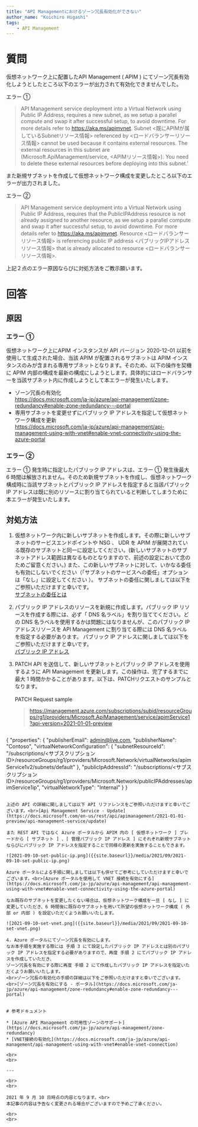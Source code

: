 ```yaml
---
title: "API Managementにおけるゾーン冗長有効化ができない"
author_name: "Koichiro Higashi"
tags:
    - API Management
---
```


# 質問
仮想ネットワーク上に配置したAPI Management ( APIM ) にてゾーン冗長有効化しようとしたところ以下のエラーが出力されて有効化できませんでした。

エラー ①
> API Management service deployment into a Virtual Network using Public IP Address, requires a new subnet, as we setup a parallel compute and swap it after successful setup, to avoid downtime. For more details refer to https://aka.ms/apimvnet.
Subnet \<既にAPIMが属しているSubnetリソース情報\> referenced by \<ロードバランサーリソース情報\> cannot be used because it contains external resources. The external resources in this subnet are (Microsoft.ApiManagement/service, \<APIMリソース情報\>). You need to delete these external resources before deploying into this subnet.'

また新規サブネットを作成して仮想ネットワーク構成を変更したところ以下のエラーが出力されました。

エラー ②
> API Management service deployment into a Virtual Network using Public IP Address, requires that the PublicIPAddress resource is not already assigned to another resource, as we setup a parallel compute and swap it after successful setup, to avoid downtime. For more details refer to https://aka.ms/apimvnet. Resource \<ロードバランサーリソース情報\> is referencing public IP address \<パブリックIPアドレスリソース情報\> that is already allocated to resource \<ロードバランサーリソース情報\>.

上記２点のエラー原因ならびに対処方法をご教示願います。

# 回答
## 原因
### エラー ①
仮想ネットワーク上にAPIM インスタンスが API バージョン 2020-12-01 以前を使用して生成された場合、当該 APIM が配置されるサブネットは APIM インスタンスのみが含まれる専用サブネットとなります。そのため、以下の操作を契機に APIM 内部の構成を最新の構成にしようとします。具体的にはロードバランサーを当該サブネット内に作成しようとして本エラーが発生いたします。

* ゾーン冗長の有効化
<br>https://docs.microsoft.com/ja-jp/azure/api-management/zone-redundancy#enable-zone-redundancy---portal
* 専用サブネットを変更せずにパブリック IP アドレスを指定して仮想ネットワーク構成を更新
<br>https://docs.microsoft.com/ja-jp/azure/api-management/api-management-using-with-vnet#enable-vnet-connectivity-using-the-azure-portal


### エラー ②
エラー ① 発生時に指定したパブリック IP アドレスは、エラー ① 発生後最大 6 時間は解放されません。そのため新規サブネットを作成し、仮想ネットワーク構成時に当該サブネットとパブリック IP アドレスを指定すると当該パブリック IP アドレスは既に別のリソースに割り当てられていると判断してしまうために本エラーが発生いたします。


## 対処方法
1. 仮想ネットワーク内に新しいサブネットを作成します。その際に新しいサブネットのサービスエンドポイントや NSG 、 UDR を APIM が展開されている既存のサブネットと同一に設定してください。(新しいサブネットのサブネットアドレス範囲は異なるものとなりますので、前述の設定において念のためご留意ください。) また、この新しいサブネットに対して、いかなる委任も有効にしないでください（「サブネットのサービスへの委任」オプションは「なし」に設定してください ）。
サブネットの委任に関しましては以下をご参照いただけますと幸いです。<br>[サブネットの委任とは](https://docs.microsoft.com/ja-jp/azure/virtual-network/subnet-delegation-overview)
 
2. パブリック IP アドレスのリソースを新規に作成します。パブリック IP リソースを作成する際には、必ず「 DNS 名ラベル」を割り当ててください。どの DNS 名ラベルを使用するかは問題にはなりませんが、このパブリック IP アドレスリソースを API Management に割り当てる際には DNS 名ラベル を指定する必要があります。
パブリック IP アドレスに関しましては以下をご参照いただけますと幸いです。<br>[パブリック IP アドレス](https://docs.microsoft.com/ja-jp/azure/virtual-network/public-ip-addresses)
 
3. PATCH API を送信して、新しいサブネットとパブリック IP アドレスを使用するように API Management を更新します。この操作は、完了するまでに最大 1 時間かかることがあります。以下は、PATCHリクエストのサンプルとなります。
   <br><br>PATCH Request sample
   > https://management.azure.com/subscriptions/subid/resourceGroups/rg1/providers/Microsoft.ApiManagement/service/apimService1?api-version=2021-01-01-preview

   ```json
{
"properties": {
    "publisherEmail": admin@live.com,
    "publisherName": "Contoso",
    "virtualNetworkConfiguration": {
        "subnetResourceId": "/subscriptions/<サブスクリプション ID>/resourceGroups/rg1/providers/Microsoft.Network/virtualNetworks/apimService1v2/subnets/default" },
        "publicIpAddressId": "/subscriptions/<サブスクリプション ID>/resourceGroups/rg1/providers/Microsoft.Network/publicIPAddresses/apimService1ip",
        "virtualNetworkType": "Internal"
    }
}
   ```

   上述の API の詳細に関しましては以下 API リファレンスをご参照いただけますと幸いでございます。<br>[Api Management Service - Update](https://docs.microsoft.com/en-us/rest/api/apimanagement/2021-01-01-preview/api-management-service/update)

   また REST API ではなく Azure ポータルから APIM 内の [ 仮想ネットワーク ] ブレードから [ サブネット ] 、[ 管理パブリック IP アドレス ] にそれぞれ新規サブネットならびにパブリック IP アドレスを指定することで同様の更新を実施することもできます。

   ![2021-09-10-set-public-ip.png]({{site.baseurl}}/media/2021/09/2021-09-10-set-public-ip.png)

   Azure ポータルによる手順に関しましては以下も併せてご参考にしていただけますと幸いでございます。<br>[Azure ポータルを使用して VNET 接続を有効にする](https://docs.microsoft.com/ja-jp/azure/api-management/api-management-using-with-vnet#enable-vnet-connectivity-using-the-azure-portal)

   なお既存のサブネットを変更したくない場合は、仮想ネットワーク構成を一旦 [ なし ] に変更していただき、6 時間後に既存のサブネットを用いて所望の仮想ネットワーク構成 ( 外部 or 内部 ) を設定いただくようお願いいたします。

   ![2021-09-10-set-vnet.png]({{site.baseurl}}/media/2021/09/2021-09-10-set-vnet.png)

4. Azure ポータルにてゾーン冗長を有効にします。
なお本手順を実施する際には 手順 3 にて設定したパブリック IP アドレスとは別のパブリック IP アドレスを指定する必要がありますので、再度 手順 2 にてパブリック IP アドレスを作成していただき、
ゾーン冗長を有効にする際に再度 手順 2 にて作成したパブリック IP アドレスを指定いただくようお願いいたします。
<br>ゾーン冗長の有効化の手順の詳細は以下をご参照いただけますと幸いでございます。<br>[ゾーン冗長を有効にする - ポータル](https://docs.microsoft.com/ja-jp/azure/api-management/zone-redundancy#enable-zone-redundancy---portal)


# 参考ドキュメント

* [Azure API Management の可用性ゾーンのサポート](https://docs.microsoft.com/ja-jp/azure/api-management/zone-redundancy)
* [VNET接続の有効化](https://docs.microsoft.com/ja-jp/azure/api-management/api-management-using-with-vnet#enable-vnet-connection)

<br>
<br>

---

<br>
<br>

2021 年 9 月 10 日時点の内容となります。<br>
本記事の内容は予告なく変更される場合がございますので予めご了承ください。

<br>
<br>